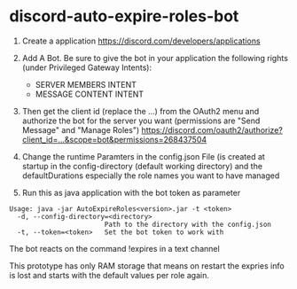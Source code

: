 # discord-auto-expire-roles-bot

1. Create a application https://discord.com/developers/applications

2. Add A Bot. Be sure to give the bot in your application the following rights (under Privileged Gateway Intents):
   - SERVER MEMBERS INTENT
   - MESSAGE CONTENT INTENT

3. Then get the client id (replace the ...) from the OAuth2 menu and authorize the bot for the server you
want (permissions are "Send Message" and "Manage Roles")
https://discord.com/oauth2/authorize?client_id=...&scope=bot&permissions=268437504

4. Change the runtime Paramters in the config.json File (is created at startup in the config-directory (default working directory) and the defaultDurations
especially the role names you want to have managed

5. Run this as java application with the bot token as parameter

```
Usage: java -jar AutoExpireRoles<version>.jar -t <token>
  -d, --config-directory=<directory>
                        Path to the directory with the config.json
  -t, --token=<token>   Set the bot token to work with
```

The bot reacts on the command !expires in a text channel

This prototype has only RAM storage that means on restart the expries info is lost and
starts with the default values per role again.